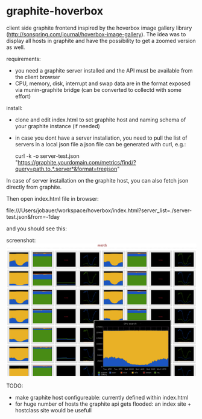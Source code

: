 graphite-hoverbox
=================

client side graphite frontend inspired by the hoverbox image gallery library (http://sonspring.com/journal/hoverbox-image-gallery).
The idea was to display all hosts in graphite and have the possibility to get a zoomed version as well.

requirements:
- you need a graphite server installed and the API must be available from the client browser
- CPU, memory, disk, interrupt and swap data are in the format exposed via munin-graphite bridge (can be converted to collectd with some effort)

install:

- clone and edit index.html to set graphite host and naming schema of your graphite instance (if needed) 
- in case you dont have a server installation, you need to pull the list of servers in a local json file
a json file can be generated with curl, e.g.:

	curl -k -o server-test.json "https://graphite.yourdomain.com/metrics/find/?query=path.to.*.server*&format=treejson"

In case of server installation on the graphite host, you can also fetch json directly from graphite.

Then open index.html file in browser:

file:///Users/jobauer/workspace/hoverbox/index.html?server_list=./server-test.json&from=-1day

and you should see this:

screenshot:
<img src="screenshot/graphite-hoverbox.png">

TODO:
- make graphite host configureable: currently defined within index.html
- for huge number of hosts the graphite api gets flooded: an index site + hostclass site would be usefull



